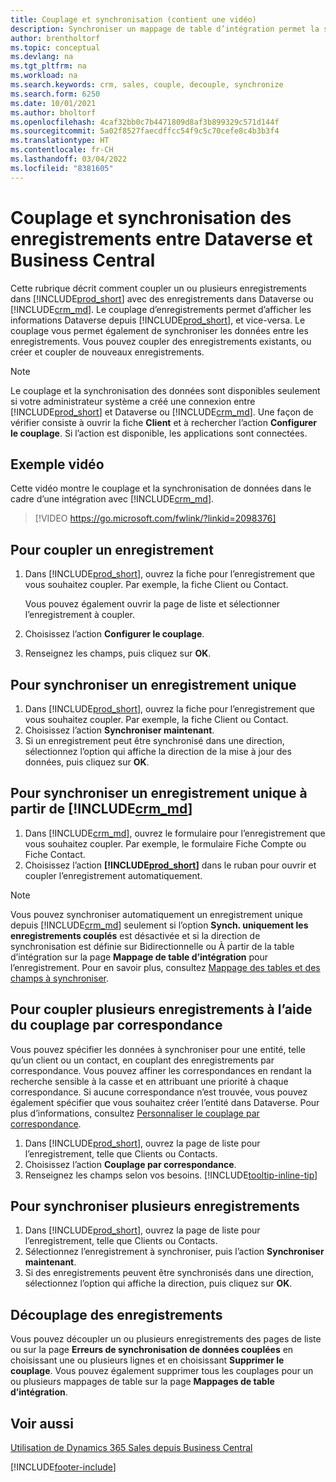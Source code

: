 ```yaml
---
title: Couplage et synchronisation (contient une vidéo)
description: Synchroniser un mappage de table d’intégration permet la synchronisation des données dans tous les enregistrements dans une table de Business Central ainsi que de la table Dynamics 365 Sales qui sont couplées.
author: brentholtorf
ms.topic: conceptual
ms.devlang: na
ms.tgt_pltfrm: na
ms.workload: na
ms.search.keywords: crm, sales, couple, decouple, synchronize
ms.search.form: 6250
ms.date: 10/01/2021
ms.author: bholtorf
ms.openlocfilehash: 4caf32bb0c7b4471809d8af3b899329c571d144f
ms.sourcegitcommit: 5a02f8527faecdffcc54f9c5c70cefe8c4b3b3f4
ms.translationtype: HT
ms.contentlocale: fr-CH
ms.lasthandoff: 03/04/2022
ms.locfileid: "8381605"
---
```

# <a name="coupling-and-synchronizing-records-between-dataverse-and-business-central"></a>Couplage et synchronisation des enregistrements entre Dataverse et Business Central

Cette rubrique décrit comment coupler un ou plusieurs enregistrements dans [!INCLUDE[prod_short](includes/prod_short.md)] avec des enregistrements dans Dataverse ou [!INCLUDE[crm_md](includes/crm_md.md)]. Le couplage d’enregistrements permet d’afficher les informations Dataverse depuis [!INCLUDE[prod_short](includes/prod_short.md)], et vice-versa. Le couplage vous permet également de synchroniser les données entre les enregistrements. Vous pouvez coupler des enregistrements existants, ou créer et coupler de nouveaux enregistrements.

> [!Note]
> Le couplage et la synchronisation des données sont disponibles seulement si votre administrateur système a créé une connexion entre [!INCLUDE[prod_short](includes/prod_short.md)] et Dataverse ou [!INCLUDE[crm_md](includes/crm_md.md)]. Une façon de vérifier consiste à ouvrir la fiche **Client** et à rechercher l’action **Configurer le couplage**. Si l’action est disponible, les applications sont connectées.   

## <a name="video-example"></a>Exemple vidéo
Cette vidéo montre le couplage et la synchronisation de données dans le cadre d’une intégration avec [!INCLUDE[crm_md](includes/crm_md.md)].

> [!VIDEO https://go.microsoft.com/fwlink/?linkid=2098376]

## <a name="to-couple-a-record"></a>Pour coupler un enregistrement  
1.  Dans [!INCLUDE[prod_short](includes/prod_short.md)], ouvrez la fiche pour l’enregistrement que vous souhaitez coupler. Par exemple, la fiche Client ou Contact.  

    Vous pouvez également ouvrir la page de liste et sélectionner l’enregistrement à coupler.  

2.  Choisissez l’action **Configurer le couplage**.  
3.  Renseignez les champs, puis cliquez sur **OK**.  

## <a name="to-synchronize-a-single-record"></a>Pour synchroniser un enregistrement unique  
1.  Dans [!INCLUDE[prod_short](includes/prod_short.md)], ouvrez la fiche pour l’enregistrement que vous souhaitez coupler. Par exemple, la fiche Client ou Contact.  
2.  Choisissez l’action **Synchroniser maintenant**.  
3.  Si un enregistrement peut être synchronisé dans une direction, sélectionnez l’option qui affiche la direction de la mise à jour des données, puis cliquez sur **OK**.  

## <a name="to-synchronize-a-single-record-from-crm_md"></a>Pour synchroniser un enregistrement unique à partir de [!INCLUDE[crm_md](includes/crm_md.md)]  
1.  Dans [!INCLUDE[crm_md](includes/crm_md.md)], ouvrez le formulaire pour l’enregistrement que vous souhaitez coupler. Par exemple, le formulaire Fiche Compte ou Fiche Contact.  
2.  Choisissez l’action **[!INCLUDE[prod_short](includes/prod_short.md)]** dans le ruban pour ouvrir et coupler l’enregistrement automatiquement.

> [!Note]
> Vous pouvez synchroniser automatiquement un enregistrement unique depuis [!INCLUDE[crm_md](includes/crm_md.md)] seulement si l’option **Synch. uniquement les enregistrements couplés** est désactivée et si la direction de synchronisation est définie sur Bidirectionnelle ou À partir de la table d’intégration sur la page **Mappage de table d’intégration** pour l’enregistrement. Pour en savoir plus, consultez [Mappage des tables et des champs à synchroniser](admin-how-to-modify-table-mappings-for-synchronization.md#creating-new-records).     

## <a name="to-couple-multiple-records-using-match-based-coupling"></a>Pour coupler plusieurs enregistrements à l’aide du couplage par correspondance

Vous pouvez spécifier les données à synchroniser pour une entité, telle qu’un client ou un contact, en couplant des enregistrements par correspondance. Vous pouvez affiner les correspondances en rendant la recherche sensible à la casse et en attribuant une priorité à chaque correspondance. Si aucune correspondance n’est trouvée, vous pouvez également spécifier que vous souhaitez créer l’entité dans Dataverse. Pour plus d’informations, consultez [Personnaliser le couplage par correspondance](admin-how-to-set-up-a-dynamics-crm-connection.md#customize-the-match-based-coupling).  

1. Dans [!INCLUDE[prod_short](includes/prod_short.md)], ouvrez la page de liste pour l’enregistrement, telle que Clients ou Contacts.
2. Choisissez l’action **Couplage par correspondance**.
3. Renseignez les champs selon vos besoins. [!INCLUDE[tooltip-inline-tip](includes/tooltip-inline-tip_md.md)]

## <a name="to-synchronize-multiple-records"></a>Pour synchroniser plusieurs enregistrements  
1.  Dans [!INCLUDE[prod_short](includes/prod_short.md)], ouvrez la page de liste pour l’enregistrement, telle que Clients ou Contacts.  
2.  Sélectionnez l’enregistrement à synchroniser, puis l’action **Synchroniser maintenant**.  
3.  Si des enregistrements peuvent être synchronisés dans une direction, sélectionnez l’option qui affiche la direction, puis cliquez sur **OK**.  

## <a name="uncoupling-records"></a>Découplage des enregistrements
Vous pouvez découpler un ou plusieurs enregistrements des pages de liste ou sur la page **Erreurs de synchronisation de données couplées** en choisissant une ou plusieurs lignes et en choisissant **Supprimer le couplage**. Vous pouvez également supprimer tous les couplages pour un ou plusieurs mappages de table sur la page **Mappages de table d’intégration**.

## <a name="see-also"></a>Voir aussi  
[Utilisation de Dynamics 365 Sales depuis Business Central](marketing-integrate-dynamicscrm.md)


[!INCLUDE[footer-include](includes/footer-banner.md)]